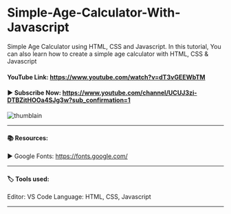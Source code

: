 # Simple-Age-Calculator-With-Javascript
Simple Age Calculator using HTML, CSS and Javascript.  In this tutorial, You can also learn how to create a simple age calculator with HTML, CSS &amp; Javascript

#### YouTube Link: https://www.youtube.com/watch?v=dT3vGEEWbTM

#### ▶️  Subscribe Now: https://www.youtube.com/channel/UCUJ3zi-DTBZitHOOa4SJg3w?sub_confirmation=1

![thumblain](https://user-images.githubusercontent.com/98970815/163390990-6455f98b-d8f7-4729-b307-8a06d98ae27c.png)


------------------------------------------------------------------------

#### 📚 Resources: 

▶️ Google Fonts: https://fonts.google.com/

----------------------------------------------------------------------------
#### 🏷️ Tools used:

Editor: VS Code
Language: HTML, CSS, Javascript

----------------------------------------------------------------------------

